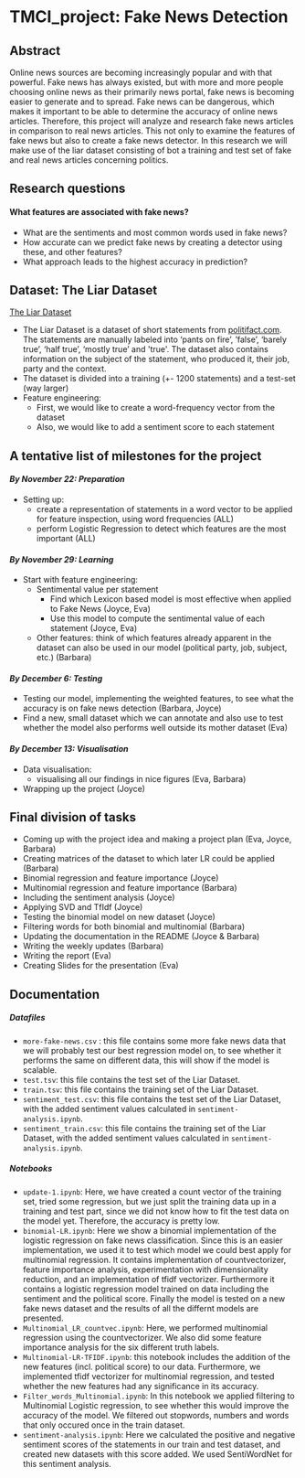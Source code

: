 # TMCI_project: Fake News Detection

## Abstract
Online news sources are becoming increasingly popular and with that powerful. Fake news has always existed, but with more and more people choosing online news as their primarily news portal, fake news is becoming easier to generate and to spread. Fake news can be dangerous, which makes it important to be able to determine the accuracy of online news articles. Therefore, this project will analyze and research fake news articles in comparison to real news articles. This not only to examine the features of fake news but also to create a fake news detector. In this research we will make use of the liar dataset consisting of bot a training and test set of fake and real news articles concerning politics. 

## Research questions

#### What features are associated with fake news?
- What are the sentiments and most common words used in fake news?
- How accurate can we predict fake news by creating a detector using these, and other features? 
- What approach leads to the highest accuracy in prediction? 

## Dataset: The Liar Dataset
[The Liar Dataset](https://github.com/thiagorainmaker77/liar_dataset)
- The Liar Dataset is a dataset of short statements from [politifact.com](politifact.com). The statements are manually labeled into ‘pants on fire’, ’false’, ‘barely true’, ‘half true’, ‘mostly true’ and 'true'. The dataset also contains information on the subject of the statement, who produced it, their job, party and the context. 
- The dataset is divided into a training (+- 1200 statements) and a test-set (way larger)
- Feature engineering:
  - First, we would like to create a word-frequency vector from the dataset
  - Also, we would like to add a sentiment score to each statement

## A tentative list of milestones for the project

#### *By November 22: Preparation*
- Setting up:
  - create a representation of statements in a word vector to be applied for feature inspection, using word frequencies (ALL)
  - perform Logistic Regression to detect which features are the most important (ALL)
  
#### *By November 29: Learning*
- Start with feature engineering:
  - Sentimental value per statement
    - Find which Lexicon based model is most effective when applied to Fake News (Joyce, Eva)
    - Use this model to compute the sentimental value of each statement (Joyce, Eva)
  - Other features: think of which features already apparent in the dataset can also be used in our model (political party, job, subject, etc.) (Barbara)

#### *By December 6: Testing*
- Testing our model, implementing the weighted features, to see what the accuracy is on fake news detection (Barbara, Joyce)
- Find a new, small dataset which we can annotate and also use to test whether the model also performs well outside its mother dataset (Eva)

#### *By December 13: Visualisation*
- Data visualisation:
  - visualising all our findings in nice figures (Eva, Barbara)
- Wrapping up the project (Joyce)

## Final division of tasks 
- Coming up with the project idea and making a project plan (Eva, Joyce, Barbara)
- Creating matrices of the dataset to which later LR could be applied (Barbara) 
- Binomial regression and feature importance (Joyce)
- Multinomial regression and feature importance (Barbara) 
- Including the sentiment analysis (Joyce) 
- Applying SVD and TfIdf (Joyce) 
- Testing the binomial model on new dataset (Joyce) 
- Filtering words for both binomial and multinomial (Barbara) 
- Updating the documentation in the README (Joyce & Barbara) 
- Writing the weekly updates (Barbara) 
- Writing the report (Eva)
- Creating Slides for the presentation (Eva) 

## Documentation
##### Datafiles
- `more-fake-news.csv` : this file contains some more fake news data that we will probably test our best regression model on, to see whether it performs the same on different data, this will show if the model is scalable.
- `test.tsv`: this file contains the test set of the Liar Dataset. 
- `train.tsv`: this file contains the training set of the Liar Dataset.
- `sentiment_test.csv`: this file contains the test set of the Liar Dataset, with the added sentiment values calculated in `sentiment-analysis.ipynb`. 
- `sentiment_train.csv`: this file contains the training set of the Liar Dataset, with the added sentiment values calculated in `sentiment-analysis.ipynb`. 

##### Notebooks
- `update-1.ipynb`: Here, we have created a count vector of the training set, tried some regression, but we just split the training data up in a training and test part, since we did not know how to fit the test data on the model yet. Therefore, the accuracy is pretty low. 
- `binomial-LR.ipynb`: Here we show a binomial implementation of the logistic regression on fake news classification. Since this is an easier implementation, we used it to test which model we could best apply for multinomial regression. It contains implementation of countvectorizer, feature importance analysis, experimentation with dimensionality reduction, and an implementation of tfidf vectorizer. Furthermore it contains a logistic regression model trained on data including the sentiment and the political score. Finally the model is tested on a new fake news dataset and the results of all the differnt models are presented.
- `Multinomial_LR_countvec.ipynb`: Here, we performed multinomial regression using the countvectorizer. We also did some feature importance analysis for the six different truth labels. 
- `Multinomial-LR-TFIDF.ipynb`: this notebook includes the addition of the new features (incl. political score) to our data. Furthermore, we implemented tfidf vectorizer for multinomial regression, and tested whether the new features had any significance in its accuracy. 
- `Filter_words_Multinomial.ipynb`: In this notebook we applied filtering to Multinomial Logistic regression, to see whether this would improve the accuracy of the model. We filtered out stopwords, numbers and words that only occured once in the train dataset. 
- `sentiment-analysis.ipynb`: Here we calculated the positive and negative sentiment scores of the statements in our train and test dataset, and created new datasets with this score added. We used SentiWordNet for this sentiment analysis.
